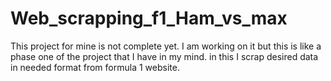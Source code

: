 # Web_scrapping_f1_Ham_vs_max
This project for mine is not complete yet. I am working on it but this is like a phase one of the project that I have in my mind. in this I scrap desired data in needed format from formula 1 website.
